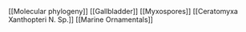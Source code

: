 [[Molecular phylogeny]]
[[Gallbladder]]
[[Myxospores]]
[[Ceratomyxa Xanthopteri N. Sp.]]
[[Marine Ornamentals]]
